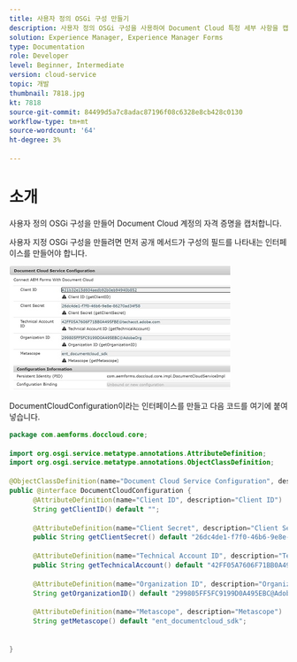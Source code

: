 ```yaml
---
title: 사용자 정의 OSGi 구성 만들기
description: 사용자 정의 OSGi 구성을 사용하여 Document Cloud 특정 세부 사항을 캡처합니다.
solution: Experience Manager, Experience Manager Forms
type: Documentation
role: Developer
level: Beginner, Intermediate
version: cloud-service
topic: 개발
thumbnail: 7818.jpg
kt: 7818
source-git-commit: 84499d5a7c8adac87196f08c6328e8cb428c0130
workflow-type: tm+mt
source-wordcount: '64'
ht-degree: 3%

---
```


# 소개

사용자 정의 OSGi 구성을 만들어 Document Cloud 계정의 자격 증명을 캡처합니다.


사용자 지정 OSGi 구성을 만들려면 먼저 공개 메서드가 구성의 필드를 나타내는 인터페이스를 만들어야 합니다.

![doc-cloud-config](assets/doc-cloud-configuration.JPG)


DocumentCloudConfiguration이라는 인터페이스를 만들고 다음 코드를 여기에 붙여 넣습니다.

```java
package com.aemforms.doccloud.core;

import org.osgi.service.metatype.annotations.AttributeDefinition;
import org.osgi.service.metatype.annotations.ObjectClassDefinition;

@ObjectClassDefinition(name="Document Cloud Service Configuration", description = "Connect AEM Forms With Document Cloud")
public @interface DocumentCloudConfiguration {
	  @AttributeDefinition(name="Client ID", description="Client ID")
	  String getClientID() default "";
	  
	  @AttributeDefinition(name="Client Secret", description="Client Secret")
	  public String getClientSecret() default "26dc4de1-f7f0-46b6-9e8e-86270ad34f58";
	  
	  @AttributeDefinition(name="Technical Account ID", description="Technical Account ID")
	  public String getTechnicalAccount() default "42FF05A7606F71BB0A495FBE@techacct.adobe.com";

	  @AttributeDefinition(name="Organization ID", description="Organization ID")
	  String getOrganizationID() default "299805FF5FC9199D0A495EBC@AdobeOrg";
	  
	  @AttributeDefinition(name="Metascope", description="Metascope")
	  String getMetascope() default "ent_documentcloud_sdk";


}
```
